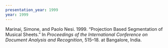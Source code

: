 ```yaml
---
presentation_year: 1999
year: 1999
---
```


Marinai, Simone, and Paolo Nesi. 1999. “Projection Based Segmentation of Musical Sheets.” In <i>Proceedings of the International Conference on Document Analysis and Recognition</i>, 515–18. at Bangalore, India.